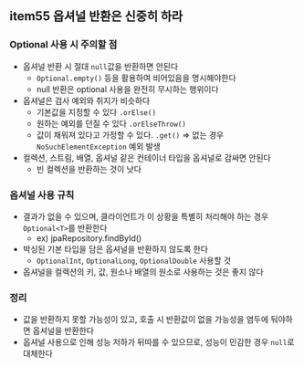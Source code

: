 ## item55 옵셔널 반환은 신중히 하라

### Optional 사용 시 주의할 점
- 옵셔널 반환 시 절대 `null`값을 반환하면 안된다  
    - `Optional.empty()` 등을 활용하여 비어있음을 명시해야한다
    - null 반환은 optional 사용을 완전히 무시하는 행위이다
- 옵셔널은 검사 예외와 취지가 비슷하다
  - 기본값을 지정할 수 있다 `.orElse()`
  - 원하는 예외를 던질 수 있다 `.orElseThrow()`
  - 값이 채워져 있다고 가정할 수 있다. `.get()` => 없는 경우 `NoSuchElementException` 예외 발생
- 컬렉션, 스트림, 배열, 옵셔널 같은 컨테이너 타입을 옵셔널로 감싸면 안된다
  - 빈 컬렉션을 반환하는 것이 낫다


### 옵셔널 사용 규칙 
- 결과가 없을 수 있으며, 클라이언트가 이 상황을 특별히 처리해야 하는 경우 `Optional<T>`를 반환한다
  - ex) jpaRepository.findById()
- 박싱된 기본 타입을 담은 옵셔널을 반환하지 않도록 한다
  - `OptionalInt`, `OptionalLong`, `OptionalDouble` 사용할 것
- 옵셔널을 컬렉션의 키, 값, 원소나 배열의 원소로 사용하는 것은 좋지 않다

### 정리
- 값을 반환하지 못할 가능성이 있고, 호출 시 반환값이 없을 가능성을 염두에 둬야하면 옵셔널을 반환한다
- 옵셔널 사용으로 인해 성능 저하가 뒤따를 수 있으므로, 성능이 민감한 경우 `null`로 대체한다
